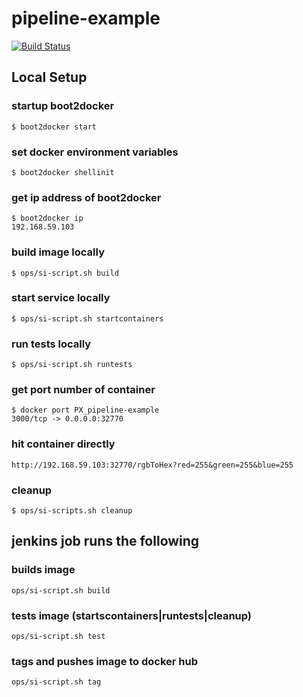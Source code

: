 # pipeline-example
[![Build Status](http://jenkins.vungle.com:8080/buildStatus/icon?job=si-pipeline-example-master)](http://jenkins.vungle.com:8080/view/system-integration/view/si-pipeline-example/job/si-pipeline-example-master/)

## Local Setup
### startup boot2docker
`$ boot2docker start`
### set docker environment variables
`$ boot2docker shellinit`
### get ip address of boot2docker
```
$ boot2docker ip
192.168.59.103
```
### build image locally
`$ ops/si-script.sh build`
### start service locally 
`$ ops/si-script.sh startcontainers`
### run tests locally
`$ ops/si-script.sh runtests`
### get port number of container
```
$ docker port PX_pipeline-example
3000/tcp -> 0.0.0.0:32770
```
### hit container directly
`http://192.168.59.103:32770/rgbToHex?red=255&green=255&blue=255`

### cleanup
`$ ops/si-scripts.sh cleanup`

## jenkins job runs the following
### builds image
`ops/si-script.sh build`
### tests image (startscontainers|runtests|cleanup)
`ops/si-script.sh test`
### tags and pushes image to docker hub
`ops/si-script.sh tag`
